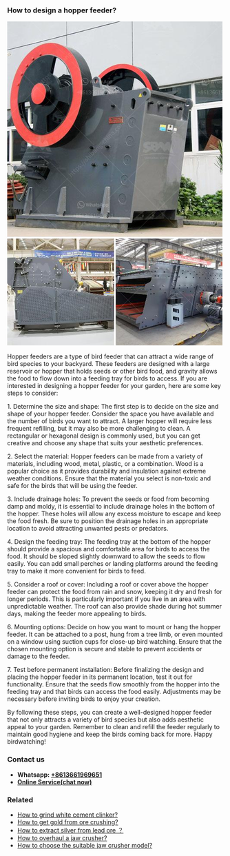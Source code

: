 <h3>How to design a hopper feeder?</h3><img src='1701745210.jpg' alt=''><p>Hopper feeders are a type of bird feeder that can attract a wide range of bird species to your backyard. These feeders are designed with a large reservoir or hopper that holds seeds or other bird food, and gravity allows the food to flow down into a feeding tray for birds to access. If you are interested in designing a hopper feeder for your garden, here are some key steps to consider:</p><p>1. Determine the size and shape: The first step is to decide on the size and shape of your hopper feeder. Consider the space you have available and the number of birds you want to attract. A larger hopper will require less frequent refilling, but it may also be more challenging to clean. A rectangular or hexagonal design is commonly used, but you can get creative and choose any shape that suits your aesthetic preferences.</p><p>2. Select the material: Hopper feeders can be made from a variety of materials, including wood, metal, plastic, or a combination. Wood is a popular choice as it provides durability and insulation against extreme weather conditions. Ensure that the material you select is non-toxic and safe for the birds that will be using the feeder.</p><p>3. Include drainage holes: To prevent the seeds or food from becoming damp and moldy, it is essential to include drainage holes in the bottom of the hopper. These holes will allow any excess moisture to escape and keep the food fresh. Be sure to position the drainage holes in an appropriate location to avoid attracting unwanted pests or predators.</p><p>4. Design the feeding tray: The feeding tray at the bottom of the hopper should provide a spacious and comfortable area for birds to access the food. It should be sloped slightly downward to allow the seeds to flow easily. You can add small perches or landing platforms around the feeding tray to make it more convenient for birds to feed.</p><p>5. Consider a roof or cover: Including a roof or cover above the hopper feeder can protect the food from rain and snow, keeping it dry and fresh for longer periods. This is particularly important if you live in an area with unpredictable weather. The roof can also provide shade during hot summer days, making the feeder more appealing to birds.</p><p>6. Mounting options: Decide on how you want to mount or hang the hopper feeder. It can be attached to a post, hung from a tree limb, or even mounted on a window using suction cups for close-up bird watching. Ensure that the chosen mounting option is secure and stable to prevent accidents or damage to the feeder.</p><p>7. Test before permanent installation: Before finalizing the design and placing the hopper feeder in its permanent location, test it out for functionality. Ensure that the seeds flow smoothly from the hopper into the feeding tray and that birds can access the food easily. Adjustments may be necessary before inviting birds to enjoy your creation.</p><p>By following these steps, you can create a well-designed hopper feeder that not only attracts a variety of bird species but also adds aesthetic appeal to your garden. Remember to clean and refill the feeder regularly to maintain good hygiene and keep the birds coming back for more. Happy birdwatching!</p><h3>Contact us</h3><ul><li><strong>Whatsapp:&nbsp;<a href="https://wa.me/8613661969651">+8613661969651</a></strong></li><li><a href="https://swt.shibang-china.com/?git&amp;zhl&amp;How to design a hopper feeder"><strong>Online Service(chat now)</strong></a></li></ul><h3>Related</h3><ul><li><a href='How to grind white cement clinker.md'>How to grind white cement clinker?</a></li><li><a href='How to get gold from ore crushing.md'>How to get gold from ore crushing?</a></li><li><a href='How to extract silver from lead ore ？.md'>How to extract silver from lead ore ？</a></li><li><a href='How to overhaul a jaw crusher.md'>How to overhaul a jaw crusher?</a></li><li><a href='How to choose the suitable jaw crusher model.md'>How to choose the suitable jaw crusher model?</a></li></ul>